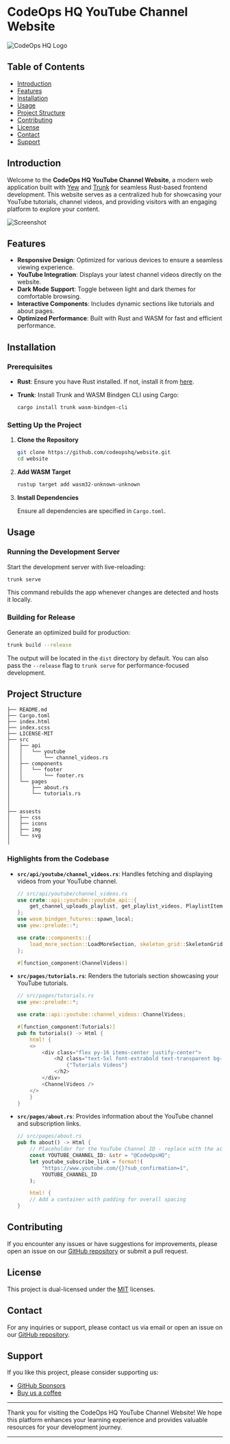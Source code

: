 # CodeOps HQ YouTube Channel Website

![CodeOps HQ Logo](assets/img/codeops-hq-logo.svg)

## Table of Contents

- [Introduction](#introduction)
- [Features](#features)
- [Installation](#installation)
- [Usage](#usage)
- [Project Structure](#project-structure)
- [Contributing](#contributing)
- [License](#license)
- [Contact](#contact)
- [Support](#support)

## Introduction

Welcome to the **CodeOps HQ YouTube Channel Website**, a modern web application built with [Yew](https://yew.rs/) and [Trunk](https://github.com/thedodd/trunk) for seamless Rust-based frontend development. This website serves as a centralized hub for showcasing your YouTube tutorials, channel videos, and providing visitors with an engaging platform to explore your content.

![Screenshot](assets/img/screenshot.png)

## Features

- **Responsive Design**: Optimized for various devices to ensure a seamless viewing experience.
- **YouTube Integration**: Displays your latest channel videos directly on the website.
- **Dark Mode Support**: Toggle between light and dark themes for comfortable browsing.
- **Interactive Components**: Includes dynamic sections like tutorials and about pages.
- **Optimized Performance**: Built with Rust and WASM for fast and efficient performance.

## Installation

### Prerequisites

- **Rust**: Ensure you have Rust installed. If not, install it from [here](https://www.rust-lang.org/tools/install).
- **Trunk**: Install Trunk and WASM Bindgen CLI using Cargo:

  ```bash
  cargo install trunk wasm-bindgen-cli
  ```

### Setting Up the Project

1. **Clone the Repository**

   ```bash
   git clone https://github.com/codeopshq/website.git
   cd website
   ```

2. **Add WASM Target**

   ```bash
   rustup target add wasm32-unknown-unknown
   ```

3. **Install Dependencies**

   Ensure all dependencies are specified in `Cargo.toml`.

## Usage

### Running the Development Server

Start the development server with live-reloading:

```bash
trunk serve
```

This command rebuilds the app whenever changes are detected and hosts it locally.

### Building for Release

Generate an optimized build for production:

```bash
trunk build --release
```

The output will be located in the `dist` directory by default. You can also pass the `--release` flag to `trunk serve` for performance-focused development.

## Project Structure

```
├── README.md
├── Cargo.toml
├── index.html
├── index.scss
├── LICENSE-MIT
├── src
│   ├── api
│   │   └── youtube
│   │       └── channel_videos.rs
│   ├── components
│   │   └── footer
│   │       └── footer.rs
│   └── pages
│       ├── about.rs
│       └── tutorials.rs
│ 
│ 
├── assests
│   ├── css
│   ├── icons
│   ├── img
│   └── svg
│
```

### Highlights from the Codebase

- **`src/api/youtube/channel_videos.rs`**: Handles fetching and displaying videos from your YouTube channel.

  ```rust
  // src/api/youtube/channel_videos.rs
  use crate::api::youtube::youtube_api::{
      get_channel_uploads_playlist, get_playlist_videos, PlaylistItem,
  };
  use wasm_bindgen_futures::spawn_local;
  use yew::prelude::*;

  use crate::components::{
      load_more_section::LoadMoreSection, skeleton_grid::SkeletonGrid, video_grid::VideoGrid,
  };

  #[function_component(ChannelVideos)]
  ```

- **`src/pages/tutorials.rs`**: Renders the tutorials section showcasing your YouTube tutorials.

  ```rust
  // src/pages/tutorials.rs
  use yew::prelude::*;

  use crate::api::youtube::channel_videos::ChannelVideos;

  #[function_component(Tutorials)]
  pub fn tutorials() -> Html {
      html! {
      <>
          <div class="flex py-16 items-center justify-center">
              <h2 class="text-5xl font-extrabold text-transparent bg-clip-text bg-gradient-to-r from-red-400 to-blue-500">
                  {"Tutorials Videos"}
              </h2>
          </div>
          <ChannelVideos />
      </>
      }
  }
  ```

- **`src/pages/about.rs`**: Provides information about the YouTube channel and subscription links.

  ```rust
  // src/pages/about.rs
  pub fn about() -> Html {
      // Placeholder for the YouTube Channel ID - replace with the actual ID
      const YOUTUBE_CHANNEL_ID: &str = "@CodeOpsHQ";
      let youtube_subscribe_link = format!(
          "https://www.youtube.com/{}?sub_confirmation=1",
          YOUTUBE_CHANNEL_ID
      );

      html! {
      // Add a container with padding for overall spacing
  }
  ```

## Contributing

If you encounter any issues or have suggestions for improvements, please open an issue on our [GitHub repository](https://github.com/codeopshq/website/issues) or submit a pull request.

## License

This project is dual-licensed under the [MIT](LICENSE-MIT) licenses.

## Contact

For any inquiries or support, please contact us via email or open an issue on our [GitHub repository](https://github.com/codeopshq/website/issues).

## Support

If you like this project, please consider supporting us:

- [GitHub Sponsors](https://github.com/sponsors/codeopshq)
- [Buy us a coffee](https://www.buymeacoffee.com/codeopshq)

---

Thank you for visiting the CodeOps HQ YouTube Channel Website! We hope this platform enhances your learning experience and provides valuable resources for your development journey.

---
